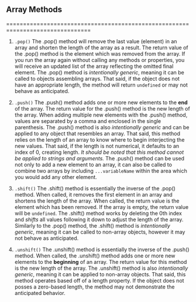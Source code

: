 ## Array Methods
===============================================================================
1. `.pop()`
    The .pop() method will remove the last value (element) in an array and shorten the length of the array as a result. The return value of the .pop() method is the element which was removed from the array.
    If you run the array again without calling any methods or properties, you will receive an updated list of the array reflecting the omitted final element.
    The .pop() method is *intentionally generic*, meaning it can be called to objects assembling arrays. That said, if the object does not have an appropriate length, the method will return `undefined` or may not behave as anticipated.

2. `.push()`
    The .push() method adds one or more new elements to the **end** of the array. The return value for the .push() method is the new length of the array. When adding multiple new elements with the .push() method, values are separated by a comma and enclosed in the single parenthesis.
    The .push() method is also *intentionally generic* and can be applied to any object that resembles an array. That said, this method relies on the length of an array to know where to begin interjecting the new values. That said, if the length is not numerical, it defaults to an index of 0, creating length. *It should be noted that this method cannot be applied to strings and arguments.*
    The .push() method can be used not only to add a new element to an array, it can also be called to combine two arrays by including `...variableName` within the area which you would add any other element.

3. `.shift()`
    The .shift() method is essentially the inverse of the .pop() method. When called, it removes the first element in an array and shortens the length of the array. When called, the return value is the element which has been removed. If the array is empty, the return value will be `undefined`.
    The .shift() method works by deleting the 0th index and *shifts* all values following it down to adjust the length of the array.
    Similarly to the .pop() method, the .shift() method is *intentionally generic*, meaning it can be called to non-array objects, however it may not behave as anticipated.     

4. `.unshift()`
    The .unshift() method is essentially the inverse of the .push() method. When called, the .unshift() method adds one or more new elements to the **beginning** of an array. The return value for this method is the new length of the array.
    The .unshift() method is also *intentionally generic*, meaning it can be applied to non-array objects. That said, this method operates based off of a length property. If the object does not posses a zero-based length, the method may not demonstrate the anticipated behavior.
 
